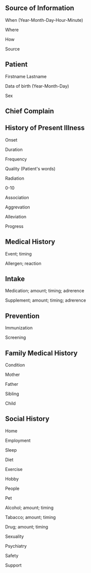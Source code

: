 ## Source of Information

When
(Year-Month-Day-Hour-Minute)

Where

How

Source

## Patient

Firstname Lastname

Data of birth
(Year-Month-Day)

Sex

## Chief Complain

## History of Present Illness

Onset

Duration

Frequency

Quality
(Patient's words)

Radiation

0-10

Association

Aggrevation

Alleviation

Progress

## Medical History

Event; timing

Allergen; reaction

## Intake

Medication; amount; timing; adrerence

Supplement; amount; timing; adrerence

## Prevention

Immunization

Screening

## Family Medical History

Condition

Mother

Father

Sibling

Child

## Social History

Home

Employment

Sleep

Diet

Exercise

Hobby

People

Pet

Alcohol; amount; timing

Tabacco; amount; timing

Drug; amount; timing

Sexuality

Psychiatry

Safety

Support

